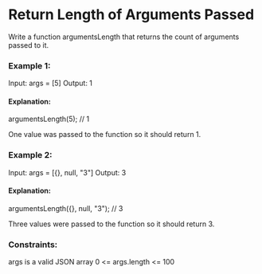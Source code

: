 # Return Length of Arguments Passed

Write a function argumentsLength that returns the count of arguments passed to it.

### Example 1:

Input: args = [5]
Output: 1

#### Explanation:

argumentsLength(5); // 1

One value was passed to the function so it should return 1.

### Example 2:

Input: args = [{}, null, "3"]
Output: 3

#### Explanation:

argumentsLength({}, null, "3"); // 3

Three values were passed to the function so it should return 3.

### Constraints:

args is a valid JSON array
0 <= args.length <= 100

